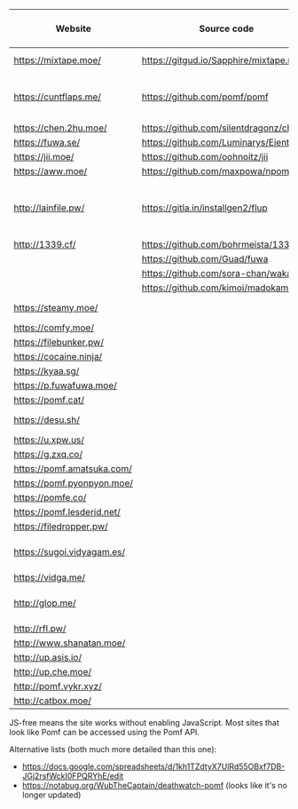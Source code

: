  Website                | Source code                             | Size limit (MiB) | Notes
------------------------|-----------------------------------------|------------------|-------
<https://mixtape.moe/>  | <https://gitgud.io/Sapphire/mixtape.moe> | 100             | Paste, voice
<https://cuntflaps.me/> | <https://github.com/pomf/pomf>          | 500              | JS-free, paste, [SFW domain][1]
<https://chen.2hu.moe/> | <https://github.com/silentdragonz/chen> | 50               |
<https://fuwa.se/>      | <https://github.com/Luminarys/Eientei>  | 32               |
<https://jii.moe/>      | <https://github.com/oohnoitz/jii>       | 150              | JS-free
<https://aww.moe/>      | <https://github.com/maxpowa/npomf>      | 100              | Paste
<http://lainfile.pw/>   | <https://gitla.in/installgen2/flup>     | 8                | Public uploads, JS-free, original filenames
<http://1339.cf/>       | <https://github.com/bohrmeista/1338>    | 100              |
                        | <https://github.com/Guad/fuwa>          |                  | JS-free
                        | <https://github.com/sora-chan/wakaba>   |                  | JS-free
                        | <https://github.com/kimoi/madokami.com> |                  |
<https://steamy.moe/>   |                                         | 512              | Nice colors
<https://comfy.moe/>    |                                         | 512              |
<https://filebunker.pw/> |                                        | 100              |
<https://cocaine.ninja/> |                                        | 32               | JS-free
<https://kyaa.sg/>      |                                         | 100              | JS-free
<https://p.fuwafuwa.moe/> |                                       | 50               |
<https://pomf.cat/>     |                                         | 75               |
<https://desu.sh/>      |                                         | 512              | Rude, JS-free
<https://u.xpw.us/>     |                                         | 100              | Paste
<https://g.zxq.co/>     |                                         | 80               |
<https://pomf.amatsuka.com/> |                                    | 500              |
<https://pomf.pyonpyon.moe/> |                                    | 50               |
<https://pomfe.co/>     |                                         | 100              |
<https://pomf.lesderid.net/> |                                    | 50               |
<https://filedropper.pw/> |                                       | 75               |
<https://sugoi.vidyagam.es/> |                                    | 50               | Nice colors, paste
<https://vidga.me/>     |                                         | 100              | JS-free
<http://glop.me/>       |                                         | 10               | Uses [IPFS][0], paste
<http://rfl.pw/>        |                                         | 250              |
<http://www.shanatan.moe/> |                                      | 50               |
<http://up.asis.io/>    |                                         | 50               |
<http://up.che.moe/>    |                                         | 50               |
<http://pomf.vykr.xyz/> |                                         | 256              | JS-free
<http://catbox.moe/>    |                                         | 200              | JS-free

JS-free means the site works without enabling JavaScript. Most sites that look like Pomf can be accessed
using the Pomf API.

Alternative lists (both much more detailed than this one):
 - <https://docs.google.com/spreadsheets/d/1kh1TZdtyX7UlRd55OBxf7DB-JGj2rsfWckI0FPQRYhE/edit>
 - <https://notabug.org/WubTheCaptain/deathwatch-pomf> (looks like it's no longer updated)

[0]: http://ipfs.io/
[1]: https://fluntcaps.me/
